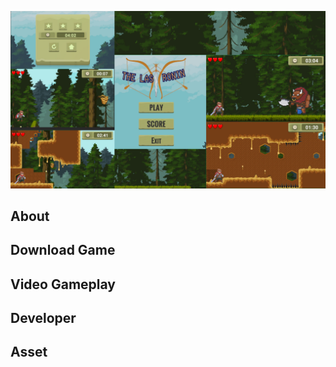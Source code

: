 <p align="center">
  <img src="banner ronin.png" width="800" />
</p>

## About



## Download Game 


## Video Gameplay


## Developer


## Asset




